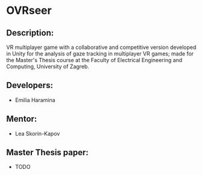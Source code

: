 # OVRseer
 
## Description:
VR multiplayer game with a collaborative and competitive version developed in Unity for the analysis of gaze tracking in multiplayer VR games; made for the Master's Thesis course at the Faculty of Electrical Engineering and Computing, University of Zagreb.

## Developers:
- Emilia Haramina

## Mentor: 
- Lea Skorin-Kapov

## Master Thesis paper:
- TODO
